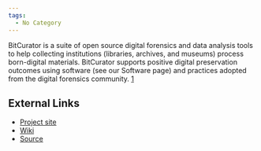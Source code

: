 ```yaml
---
tags:
  - No Category
---
```

BitCurator is a suite of open source digital forensics and data analysis
tools to help collecting institutions (libraries, archives, and museums)
process born-digital materials. BitCurator supports positive digital
preservation outcomes using software (see our Software page) and
practices adopted from the digital forensics community.
[1](http://wiki.bitcurator.net/index.php?title=Main_Page)

## External Links

- [Project site](http://www.bitcurator.net/bitcurator/)
- [Wiki](http://wiki.bitcurator.net/index.php?title=Main_Page)
- [Source](https://github.com/kamwoods/bitcurator)